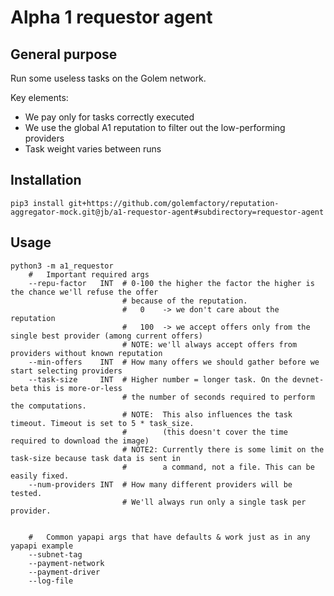 #   Alpha 1 requestor agent

##  General purpose

Run some useless tasks on the Golem network.

Key elements:

*   We pay only for tasks correctly executed
*   We use the global A1 reputation to filter out the low-performing providers
*   Task weight varies between runs

##  Installation

```
pip3 install git+https://github.com/golemfactory/reputation-aggregator-mock.git@jb/a1-requestor-agent#subdirectory=requestor-agent
```

##  Usage

```
python3 -m a1_requestor
    #   Important required args
    --repu-factor   INT  # 0-100 the higher the factor the higher is the chance we'll refuse the offer
                         # because of the reputation.
                         #   0    -> we don't care about the reputation
                         #   100  -> we accept offers only from the single best provider (among current offers)
                         # NOTE: we'll always accept offers from providers without known reputation
    --min-offers    INT  # How many offers we should gather before we start selecting providers
    --task-size     INT  # Higher number = longer task. On the devnet-beta this is more-or-less
                         # the number of seconds required to perform the computations.
                         # NOTE:  This also influences the task timeout. Timeout is set to 5 * task_size.
                         #        (this doesn't cover the time required to download the image)
                         # NOTE2: Currently there is some limit on the task-size because task data is sent in
                         #        a command, not a file. This can be easily fixed.
    --num-providers INT  # How many different providers will be tested.
                         # We'll always run only a single task per provider.


    #   Common yapapi args that have defaults & work just as in any yapapi example
    --subnet-tag
    --payment-network
    --payment-driver
    --log-file
```
